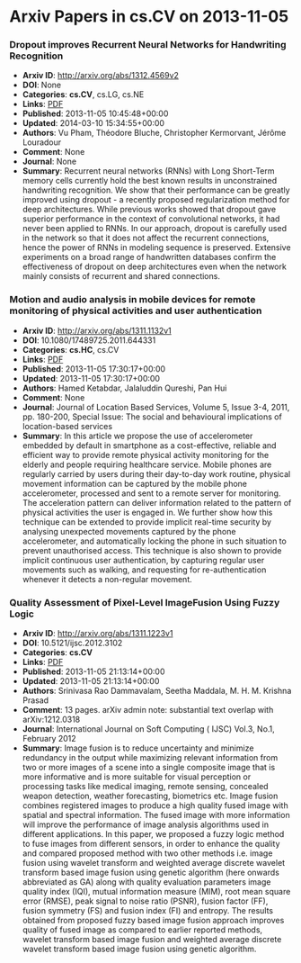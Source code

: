 # Arxiv Papers in cs.CV on 2013-11-05
### Dropout improves Recurrent Neural Networks for Handwriting Recognition
- **Arxiv ID**: http://arxiv.org/abs/1312.4569v2
- **DOI**: None
- **Categories**: **cs.CV**, cs.LG, cs.NE
- **Links**: [PDF](http://arxiv.org/pdf/1312.4569v2)
- **Published**: 2013-11-05 10:45:48+00:00
- **Updated**: 2014-03-10 15:34:55+00:00
- **Authors**: Vu Pham, Théodore Bluche, Christopher Kermorvant, Jérôme Louradour
- **Comment**: None
- **Journal**: None
- **Summary**: Recurrent neural networks (RNNs) with Long Short-Term memory cells currently hold the best known results in unconstrained handwriting recognition. We show that their performance can be greatly improved using dropout - a recently proposed regularization method for deep architectures. While previous works showed that dropout gave superior performance in the context of convolutional networks, it had never been applied to RNNs. In our approach, dropout is carefully used in the network so that it does not affect the recurrent connections, hence the power of RNNs in modeling sequence is preserved. Extensive experiments on a broad range of handwritten databases confirm the effectiveness of dropout on deep architectures even when the network mainly consists of recurrent and shared connections.



### Motion and audio analysis in mobile devices for remote monitoring of physical activities and user authentication
- **Arxiv ID**: http://arxiv.org/abs/1311.1132v1
- **DOI**: 10.1080/17489725.2011.644331
- **Categories**: **cs.HC**, cs.CV
- **Links**: [PDF](http://arxiv.org/pdf/1311.1132v1)
- **Published**: 2013-11-05 17:30:17+00:00
- **Updated**: 2013-11-05 17:30:17+00:00
- **Authors**: Hamed Ketabdar, Jalaluddin Qureshi, Pan Hui
- **Comment**: None
- **Journal**: Journal of Location Based Services, Volume 5, Issue 3-4, 2011, pp.
  180-200, Special Issue: The social and behavioural implications of
  location-based services
- **Summary**: In this article we propose the use of accelerometer embedded by default in smartphone as a cost-effective, reliable and efficient way to provide remote physical activity monitoring for the elderly and people requiring healthcare service. Mobile phones are regularly carried by users during their day-to-day work routine, physical movement information can be captured by the mobile phone accelerometer, processed and sent to a remote server for monitoring. The acceleration pattern can deliver information related to the pattern of physical activities the user is engaged in. We further show how this technique can be extended to provide implicit real-time security by analysing unexpected movements captured by the phone accelerometer, and automatically locking the phone in such situation to prevent unauthorised access. This technique is also shown to provide implicit continuous user authentication, by capturing regular user movements such as walking, and requesting for re-authentication whenever it detects a non-regular movement.



### Quality Assessment of Pixel-Level ImageFusion Using Fuzzy Logic
- **Arxiv ID**: http://arxiv.org/abs/1311.1223v1
- **DOI**: 10.5121/ijsc.2012.3102
- **Categories**: **cs.CV**
- **Links**: [PDF](http://arxiv.org/pdf/1311.1223v1)
- **Published**: 2013-11-05 21:13:14+00:00
- **Updated**: 2013-11-05 21:13:14+00:00
- **Authors**: Srinivasa Rao Dammavalam, Seetha Maddala, M. H. M. Krishna Prasad
- **Comment**: 13 pages. arXiv admin note: substantial text overlap with
  arXiv:1212.0318
- **Journal**: International Journal on Soft Computing ( IJSC) Vol.3, No.1,
  February 2012
- **Summary**: Image fusion is to reduce uncertainty and minimize redundancy in the output while maximizing relevant information from two or more images of a scene into a single composite image that is more informative and is more suitable for visual perception or processing tasks like medical imaging, remote sensing, concealed weapon detection, weather forecasting, biometrics etc. Image fusion combines registered images to produce a high quality fused image with spatial and spectral information. The fused image with more information will improve the performance of image analysis algorithms used in different applications. In this paper, we proposed a fuzzy logic method to fuse images from different sensors, in order to enhance the quality and compared proposed method with two other methods i.e. image fusion using wavelet transform and weighted average discrete wavelet transform based image fusion using genetic algorithm (here onwards abbreviated as GA) along with quality evaluation parameters image quality index (IQI), mutual information measure (MIM), root mean square error (RMSE), peak signal to noise ratio (PSNR), fusion factor (FF), fusion symmetry (FS) and fusion index (FI) and entropy. The results obtained from proposed fuzzy based image fusion approach improves quality of fused image as compared to earlier reported methods, wavelet transform based image fusion and weighted average discrete wavelet transform based image fusion using genetic algorithm.



